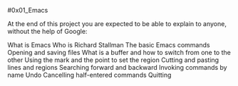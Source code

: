 #0x01_Emacs

At the end of this project you are expected to be able to explain to anyone, without the help of Google:

What is Emacs
Who is Richard Stallman
The basic Emacs commands
Opening and saving files
What is a buffer and how to switch from one to the other
Using the mark and the point to set the region
Cutting and pasting lines and regions
Searching forward and backward
Invoking commands by name
Undo
Cancelling half-entered commands
Quitting
